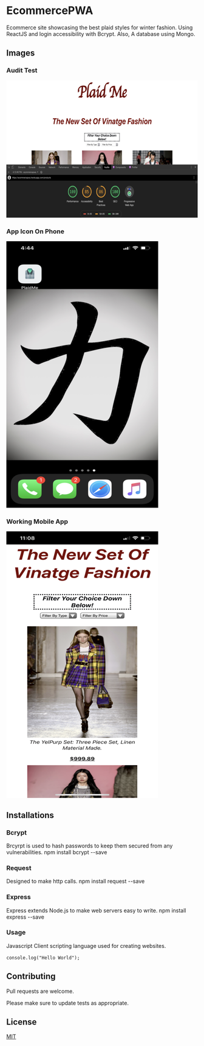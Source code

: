 # EcommercePWA
Ecommerce site showcasing the best plaid styles for winter fashion. Using ReactJS and login accessibility with Bcrypt. Also, A database using Mongo.

## Images

### Audit Test

![audit test passing for pwa](/Audits/afterAudit.png)

### App Icon On Phone

![pwa app image on phone](/Audits/iconApp.png)

### Working Mobile App

![pwa app image on phone](/Audits/appImage.png)



## Installations

### Bcrypt

Brcyrpt is used to hash passwords to keep them secured from any vulnerabilities.
npm install bcrypt --save


### Request

Designed to make http calls.
npm install request --save


### Express

Express extends Node.js to make web servers easy to write.
npm install express --save


### Usage

Javascript
Client scripting language used for creating websites.

```<script>
console.log("Hello World");
```

## Contributing
Pull requests are welcome. 

Please make sure to update tests as appropriate.


## License
[MIT](https://github.com/ShirleyDamiron/EcommercePWA/blob/master/LICENSE)
